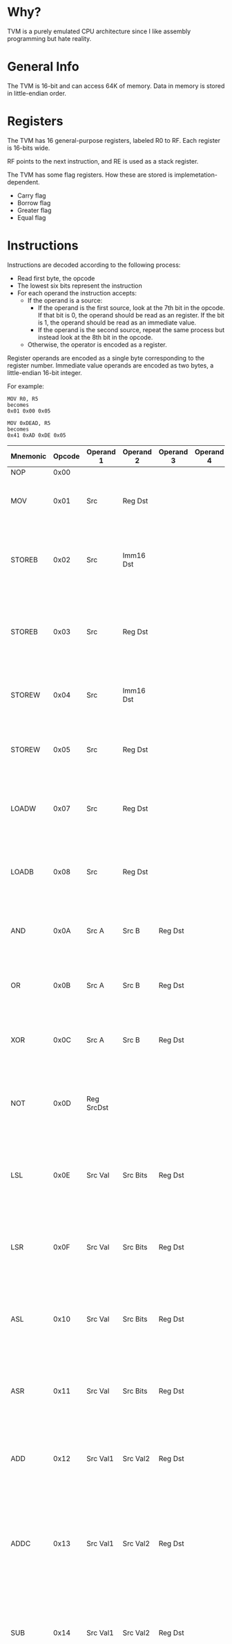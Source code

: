 # Why? 

TVM is a purely emulated CPU architecture since I like assembly programming but hate reality.

# General Info

The TVM is 16-bit and can access 64K of memory. Data in memory is stored in little-endian order.

# Registers

The TVM has 16 general-purpose registers, labeled R0 to RF. Each register is 16-bits wide.

RF points to the next instruction, and RE is used as a stack register.

The TVM has some flag registers. How these are stored is implemetation-dependent.
* Carry flag
* Borrow flag
* Greater flag
* Equal flag

# Instructions

Instructions are decoded according to the following process:

* Read first byte, the opcode
* The lowest six bits represent the instruction
* For each operand the instruction accepts:
  * If the operand is a source:
    * If the operand is the first source, look at the 7th bit in the opcode. If that bit is 0, the operand should be read as an register. If the bit is 1, the operand should be read as an immediate value.
    * If the operand is the second source, repeat the same process but instead look at the 8th bit in the opcode.
  * Otherwise, the operator is encoded as a register.

Register operands are encoded as a single byte corresponding to the register number. Immediate value operands are encoded as two bytes, a little-endian 16-bit integer.

For example:

```
MOV R0, R5
becomes
0x01 0x00 0x05 

MOV 0xDEAD, R5
becomes
0x41 0xAD 0xDE 0x05
```

|Mnemonic|Opcode|Operand 1|Operand 2|Operand 3|Operand 4|Desc|
|--------|------|---------|---------|---------|---------|----|
|NOP|0x00| | | | |No-op|
|MOV|0x01|Src|Reg Dst| | |Moves value of Src into register Dst|
|STOREB|0x02|Src|Imm16 Dst| | |Stores lower 8 bits of value of Src in memory at location \[Dst]|
|STOREB|0x03|Src|Reg Dst| | |Stores lower 8 bits of value of Src in memory at location \[Dst]|
|STOREW|0x04|Src|Imm16 Dst| | |Stores value of Src in memory at location \[Dst]|
|STOREW|0x05|Src|Reg Dst| | |Stores value of Src in memory at location \[Dst]|
|LOADW|0x07|Src|Reg Dst| | |Loads 16-bit value in memory at location \[Src] into register Dst|
|LOADB|0x08|Src|Reg Dst| | |Loads 8-bit value in memory at location \[Src] into register Dst|
|AND|0x0A|Src A|Src B|Reg Dst| |Stores bitwise AND of A and B into register Dst|
|OR|0x0B|Src A|Src B|Reg Dst| |Stores bitwise OR of A and B into register Dst|
|XOR|0x0C|Src A|Src B|Reg Dst| |Stores bitwise XOR of A and B into register Dst|
|NOT|0x0D|Reg SrcDst| | | |Stores bitwise NOT of register SrcDst into register SrcDst|
|LSL|0x0E|Src Val|Src Bits|Reg Dst| |Stores Val << Bits into register Dst, not preserving the sign bit|
|LSR|0x0F|Src Val|Src Bits|Reg Dst| |Stores Val >> Bits into register Dst, not preserving the sign bit|
|ASL|0x10|Src Val|Src Bits|Reg Dst| |Stores Val << Bits into register Dst, preserving the sign bit|
|ASR|0x11|Src Val|Src Bits|Reg Dst| |Stores Val >> Bits into register Dst, preserving the sign bit|
|ADD|0x12|Src Val1|Src Val2|Reg Dst| |Stores Val1 + Val2 into register Dst. Updates carry flag|
|ADDC|0x13|Src Val1|Src Val2|Reg Dst| |Stores Val1 + Val2 into register Dst, taking into account the carry flag. Updates the carry flag|
|SUB|0x14|Src Val1|Src Val2|Reg Dst| |Stores Val1 - Val2 into register Dst. Updates borrow flag|
|SUBB|0x15|Src Val1|Src Val2|Reg Dst| |Stores Val1 - Val2 into register Dst, taking into account the borrow flag. Updates the borrow flag|
|CC|0x16| | | | |Clears the carry flag|
|SC|0x17| | | | |Sets the carry flag|
|CB|0x18| | | | |Clears the borrow flag|
|SB|0x19| | | | |Sets the borrow flag|
|CG|0x1A| | | | |Clears the greater flag|
|SG|0x1B| | | | |Sets the greater flag|
|CE|0x1C| | | | |Clears the equal flag|
|SE|0x1D| | | | |Sets the equal flag|
|MUL|0x1E|Src Val1|Src Val2|Reg DstHi|Reg DstLo|Stores Val1 * Val2 into registers \[DstHi, DstLo]|
|MULT|0x1F|Src Val1|Src Val2|Reg Dst| |Stores Val1 * Val2 into register Dst, truncating the upper 16 bits of the result|
|UMUL|0x20|Src Val1|Src Val2|Reg DstHi|Reg DstLo|Stores Val1 * Val2 (unsigned) into registers \[DstHi, DstLo]|
|UMULT|0x21|Src Val1|Src Val2|Reg Dst| |Stores Val1 * Val2 (unsigned) into register Dst, truncating the upper 16 bits of the result|
|DIV|0x22|Src Val1|Src Val2|Reg Dst| |Stores Val1 / Val2 into register Dst|
|UDIV|0x23|Src Val1|Src Val2|Reg Dst| |Stores Val1 / Val2 (unsigned) into register Dst|
|CMP|0x24|Src Val1|Src Val2| | |Sets equal flag if Val1 == Val2 and clears it if not. Sets greater flag if Val1 > Val2 and clears it if not|
|IFG|0x25| | | | |Runs next instruction if the greater flag is set. Otherwise, skips|
|IFGE|0x26| | | | |Runs next instruction if the greater flag is set or the equal flag is set. Otherwise, skips|
|IFE|0x27| | | | |Runs next instruction if the equal flag is set. Otherwise, skips|
|IFLE|0x28| | | | |Runs next instruction if the greater flag is not set or the equal flag is set. Otherwise, skips|
|IFL|0x29| | | | |Runs next instruction if the greater flag is not set. Otherwise, skips|
|CALL|0x2E|Src| | | |Stores RF into memory at location \[RE] and sets RF to the value of Src|

# TODO
Stack and interrupts
